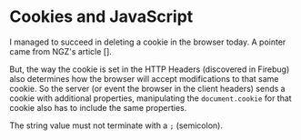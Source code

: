 Cookies and JavaScript
======================

I managed to succeed in deleting a cookie in the browser today. A pointer came from NGZ's article [].

But, the way the cookie is set in the HTTP Headers (discovered in Firebug) also determines how the browser will accept modifications to that same cookie. So the server (or event the browser in the client headers) sends a cookie with additional properties, manipulating the `document.cookie` for that cookie also has to include the same properties.

The string value must not terminate with a `;` (semicolon).
